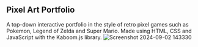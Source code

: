 ## Pixel Art Portfolio
A top-down interactive portfolio in the style of retro pixel games such as Pokemon, Legend of Zelda and Super Mario. Made using HTML, CSS and JavaScript with the Kaboom.js library.
![Screenshot 2024-09-02 143330](https://github.com/user-attachments/assets/ea48905f-5c6a-4014-9a48-ac00372c03f4)
